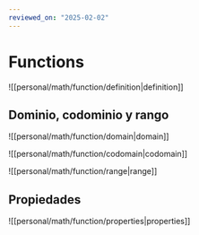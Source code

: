 ```yaml
---
reviewed_on: "2025-02-02"
---
```


# Functions

![[personal/math/function/definition|definition]]

## Dominio, codominio y rango

![[personal/math/function/domain|domain]]

![[personal/math/function/codomain|codomain]]

![[personal/math/function/range|range]]

## Propiedades

![[personal/math/function/properties|properties]]
